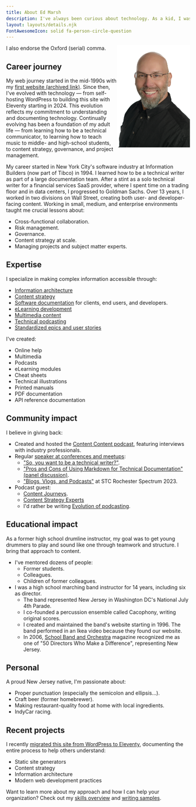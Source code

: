```yaml
---
title: About Ed Marsh
description: I've always been curious about technology. As a kid, I was the one who pushed all the buttons to see what would happen. That curiosity led to some scolding and an award-winning career in technical communication.
layout: layouts/details.njk
FontAwesomeIcon: solid fa-person-circle-question
---
```


<img src="/assets/images/ed-marsh.jpg" style="float:right; width:200px" alt="Ed Marsh" />

I also endorse the Oxford (serial) comma.

## Career journey

My web journey started in the mid-1990s with my [first website (archived link)](https://web.archive.org/web/19991008110914/http://www.geocities.com/SoHo/Cafe/8299/frameset.html). Since then, I've evolved with technology &mdash; from self-hosting WordPress to building this site with Eleventy starting in 2024. This evolution reflects my commitment to understanding and documenting technology. Continually evolving has been a foundation of my adult life &mdash; from learning how to be a technical communicator, to learning how to teach music to middle- and high-school students, to content strategy, governance, and project management.

My career started in New York City's software industry at Information Builders (now part of Tibco) in 1994. I learned how to be a technical writer as part of a large documentation team. After a stint as a solo technical writer for a financial services SaaS provider, where I spent time on a trading floor and in data centers, I progressed to Goldman Sachs. Over 13 years, I worked in two divisions on Wall Street, creating both user- and developer-facing content. Working in small, medium, and enterprise environments taught me crucial lessons about:

- Cross-functional collaboration.
- Risk management.
- Governance.
- Content strategy at scale.
- Managing projects and subject matter experts.

## Expertise

I specialize in making complex information accessible through:

- [Information architecture](/skills/information-architecture/)
- [Content strategy](/skills/content-strategy/)
- [Software documentation](/skills/technical-writing/) for clients, end users, and developers.
- [eLearning development](/skills/elearning/)
- [Multimedia content](/skills/multimedia/)
- [Technical podcasting](/skills/podcasting/)
- [Standardized epics and user stories](/skills/agile/)

I've created:

- Online help
- Multimedia
- Podcasts
- eLearning modules
- Cheat sheets
- Technical illustrations
- Printed manuals
- PDF documentation
- API reference documentation

## Community impact

I believe in giving back:

- Created and hosted the [Content Content podcast](/podcasts/), featuring interviews with industry professionals.
- Regular [speaker at conferences and meetups](http://www.slideshare.net/theedmarsh/):
  - ["So, you want to be a technical writer?"](https://www.brighttalk.com/webcast/9273/608187).
  - ["Pros and Cons of Using Markdown for Technical Documentation" (panel discussion)](https://www.brighttalk.com/webcast/9273/608016).
  - ["Blogs, Vlogs, and Podcasts"](https://stc-rochester.org/conference-session-descriptions/) at STC Rochester Spectrum 2023.
- Podcast guest:
  - [Content Journeys](https://creators.spotify.com/pod/show/contentjourneys/episodes/Content-Journeys---014---Content-Podcasting-e160pu0).
  - [Content Strategy Experts](https://www.scriptorium.com/2018/02/.full-transcript-podcasting-strategy-podcast-guest-ed-marsh/)
  - I'd rather be writing [Evolution of podcasting](https://idratherbewriting.com/blog/evolution-of-podcasting-podcast-ed-marsh).

## Educational impact

As a former high school drumline instructor, my goal was to get young drummers to play and sound like one through teamwork and structure. I bring that approach to content.

- I've mentored dozens of people:
  - Former students.
  - Colleagues.
  - Children of former colleagues.
- I was a high school marching band instructor for 14 years, including six as director.
  - The band represented New Jersey in Washington DC's National July 4th Parade.
  - I co-founded a percussion ensemble called Cacophony, writing original scores.
  - I created and maintained the band's website starting in 1996. The band performed in an Ikea video because they found our website.
  - In 2006, [School Band and Orchestra](http://www.sbomagazine.com/) magazine recognized me as one of "50 Directors Who Make a Difference", representing New Jersey.

## Personal

A proud New Jersey native, I'm passionate about:

- Proper punctuation (especially the semicolon and ellipsis&hellip;).
- Craft beer (former homebrewer).
- Making restaurant-quality food at home with local ingredients.
- IndyCar racing.

## Recent projects

I recently [migrated this site from WordPress to Eleventy](/static-site-transformation/), documenting the entire process to help others understand:

- Static site generators
- Content strategy
- Information architecture
- Modern web development practices

Want to learn more about my approach and how I can help your organization? Check out my [skills overview](/skills/) and [writing samples](/technical-writing-examples/).

